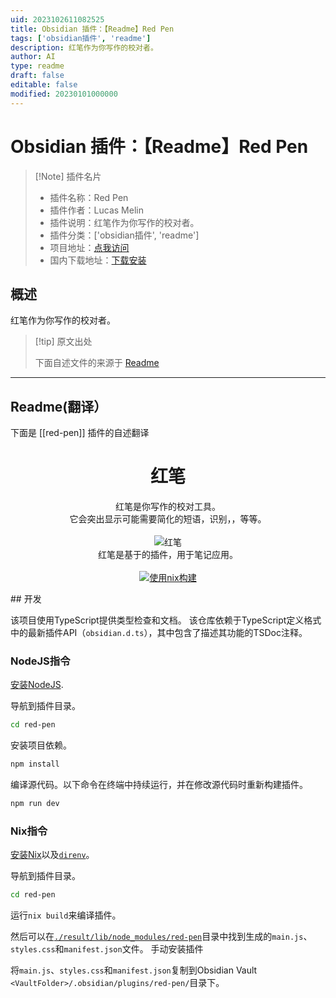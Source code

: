 ```yaml
---
uid: 2023102611082525
title: Obsidian 插件：【Readme】Red Pen
tags: ['obsidian插件', 'readme']
description: 红笔作为你写作的校对者。
author: AI
type: readme
draft: false
editable: false
modified: 20230101000000
---
```


# Obsidian 插件：【Readme】Red Pen

> [!Note] 插件名片
> - 插件名称：Red Pen
> - 插件作者：Lucas Melin
> - 插件说明：红笔作为你写作的校对者。
> - 插件分类：['obsidian插件', 'readme']
> - 项目地址：[点我访问](https://github.com/lucasmelin/red-pen)
> - 国内下载地址：[下载安装](https://pkmer.cn/products/plugin/pluginMarket/?red-pen)

## 概述

红笔作为你写作的校对者。



> [!tip] 原文出处
> 
>下面自述文件的来源于 [Readme](https://ghproxy.net/https://raw.githubusercontent.com/lucasmelin/red-pen/main/README.md)
> 

---

## Readme(翻译）

下面是 [[red-pen]] 插件的自述翻译


<h1 align="center">红笔</h1>

<p align="center">
红笔是你写作的校对工具。
</br>
它会突出显示可能需要简化的短语，识别，，等等。
</br>
</br>
<img src="./docs/redpenlogo.png" alt="红笔">
</br>
红笔是基于的插件，用于笔记应用。
</br>
</br>
<a href="https://builtwithnix.org">
<img src="https://builtwithnix.org/badge.svg" alt="使用nix构建">
</a>

</p>
## 开发

该项目使用TypeScript提供类型检查和文档。
该仓库依赖于TypeScript定义格式中的最新插件API（`obsidian.d.ts`），其中包含了描述其功能的TSDoc注释。
### NodeJS指令

[安装NodeJS](https://nodejs.org/en).

导航到插件目录。

```bash
cd red-pen
```

安装项目依赖。

```bash
npm install
```

编译源代码。以下命令在终端中持续运行，并在修改源代码时重新构建插件。

```bash
npm run dev
```
### Nix指令

[安装Nix](https://github.com/DeterminateSystems/nix-installer)以及[`direnv`](https://direnv.net/)。

导航到插件目录。

```bash
cd red-pen
```

运行`nix build`来编译插件。

然后可以在[`./result/lib/node_modules/red-pen`](./result/lib/node_modules/red-pen)目录中找到生成的`main.js`、`styles.css`和`manifest.json`文件。
手动安装插件

将`main.js`、`styles.css`和`manifest.json`复制到Obsidian Vault `<VaultFolder>/.obsidian/plugins/red-pen/`目录下。



